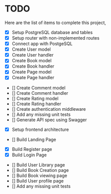 # TODO

Here are the list of items to complete this project,

- [X] Setup PostgreSQL database and tables
- [X] Setup router with non-implemented routes
- [X] Connect app with PostgeSQL
- [X] Create User model
- [X] Create User handler
- [X] Create Book model
- [X] Create Book handler
- [X] Create Page model
- [X] Create Page handler
- [] Create Comment model
- [] Create Comment handler
- [] Create Rating model
- [] Create Rating handler
- [] Create authentication middleware
- [] Add any missing unit tests
- [] Generate API spec using Swagger
- [X] Setup frontend architecture
- [] Build Landing Page
- [X] Build Register page
- [X] Build Login Page
- [] Build User Library page
- [] Build Book Creation page
- [] Build Book viewing page
- [] Build User profile page
- [] Add any missing unit tests
